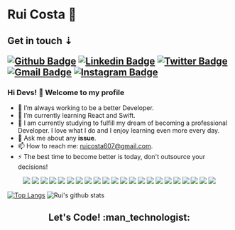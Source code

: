 # Rui Costa 🚀
<h2>Get in touch ⇣
 
[![Github Badge](https://img.shields.io/badge/-Github-000?style=flat-square&logo=Github&logoColor=white&link=https://github.com/ruicosta1933)](https://github.com/ruicosta1933)
[![Linkedin Badge](https://img.shields.io/badge/-LinkedIn-blue?style=flat-square&logo=Linkedin&logoColor=white&link=https://www.linkedin.com/in/rebeccamanzi/)](https://www.linkedin.com/in/rui-costa-030531227/)
[![Twitter Badge](https://img.shields.io/badge/-Twitter-1ca0f1?style=flat-square&labelColor=1ca0f1&logo=twitter&logoColor=white&link=https://twitter.com/ruicosta607)](https://twitter.com/ruicosta607)
[![Gmail Badge](https://img.shields.io/badge/-Gmail-c14438?style=flat-square&logo=Gmail&logoColor=white&link=mailto:ruicosta607@gmail.com)](mailto:ruicosta607@gmail.com)
[![Instagram Badge](https://img.shields.io/badge/-Instagram-C13584?style=flat-square&labelColor=C13584&logo=instagram&logoColor=white&link=https://https://www.instagram.com/rui_costa_01//)](https://www.instagram.com/rui_costa_01/)

### Hi Devs! 🌟 Welcome to my profile

- 🏁 I’m always working to be a better Developer.
- 🌱 I’m currently learning React and Swift.
- 📖 I am currently studying to fulfill my dream of becoming a professional Developer. I love what I do and I enjoy learning even more every day.
- 💬 Ask me about any **issue**.
- 📫 How to reach me: ruicosta607@gmail.com.
- ⚡ The best time to become better is today, don't outsource your decisions!

 <p align="center">
<img src="https://img.shields.io/badge/React-20232A?style=for-the-badge&logo=react&logoColor=61DAFB" /> <img src="https://img.shields.io/badge/React_Native-20232A?style=for-the-badge&logo=react&logoColor=61DAFB"/> <img src="https://img.shields.io/badge/MySQL-00000F?style=for-the-badge&logo=mysql&logoColor=white"/> <img src="https://img.shields.io/badge/html5%20-%23E34F26.svg?&style=for-the-badge&logo=html5&logoColor=white"/> <img src="https://img.shields.io/badge/css3%20-%231572B6.svg?&style=for-the-badge&logo=css3&logoColor=white"/> <img src="https://img.shields.io/badge/Express.js-404D59?style=for-the-badge"/> <img src="https://img.shields.io/badge/git%20-%23F05033.svg?&style=for-the-badge&logo=git&logoColor=white"/> <img src="https://img.shields.io/badge/Swift-20232A?style=for-the-badge&logo=swift&logoColor=61DAFB"/>
  <img src="https://img.shields.io/badge/PHp-5c329c?style=for-the-badge&logo=php&logoColor=white"/>
  <img src="https://img.shields.io/badge/Angular-ff0008?style=for-the-badge&logo=angular&logoColor=white"/>
  <img src="https://img.shields.io/badge/Ionic-0099ff?style=for-the-badge&logo=Ionic&logoColor=white"/>
  <img src="https://img.shields.io/badge/MongoDB-1e8200?style=for-the-badge&logo=MongoDB&logoColor=white"/>
  <img src="https://img.shields.io/badge/Laravel-911800?style=for-the-badge&logo=Laravel&logoColor=white"/>
   <img src="https://img.shields.io/badge/Java-d98832?style=for-the-badge&logo=java&logoColor=white"/>
   <img src="https://img.shields.io/badge/JavaScript-d8e300?style=for-the-badge&logo=JavaScript&logoColor=v"/>
   <img src="https://img.shields.io/badge/WordPress-1745ff?style=for-the-badge&logo=WordPress&logoColor=white"/>
  <img src="https://img.shields.io/badge/TypeScript-5e7eff?style=for-the-badge&logo=TypeScript&logoColor=white"/>
    <img src="https://img.shields.io/badge/Json-20232A?style=for-the-badge&logo=json&logoColor=61DAFB"/>
  <img src="https://img.shields.io/badge/phpmyadmin-f7b119?style=for-the-badge&logo=phpmyadmin&logoColor=white"/>
  <img src="https://img.shields.io/badge/visualstudio-187aab?style=for-the-badge&logo=visualstudio&logoColor=white"/>
    <img src="https://img.shields.io/badge/postman-d17600?style=for-the-badge&logo=postman&logoColor=white"/>
    <img src="https://img.shields.io/badge/yarn-00a0d1?style=for-the-badge&logo=yarn&logoColor=white"/>
  
  

  
  
  
  
  
  
  
  
  
  
  
  
  
  
</p>

 
<p align="center">

[![Top Langs](https://github-readme-stats.vercel.app/api/top-langs/?username=ruicosta1933&layout=compact&border=none&theme=dracula)](https://github.com/ruicosta1933/github-readme-stats) ![Rui's github stats](https://github-readme-stats.vercel.app/api?username=ruicosta1933&show_icons=true&theme=dracula&include_all_commits=true&count_private=true&border=none&hide=prs)
</p>
 
<h2 align="center">Let's Code! :man_technologist: </h2>
